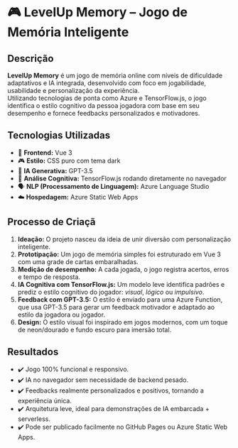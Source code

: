 # 🎮 LevelUp Memory – Jogo de Memória Inteligente


## Descrição

**LevelUp Memory** é um jogo de memória online com níveis de dificuldade adaptativos e IA integrada, desenvolvido com foco em jogabilidade, usabilidade e personalização da experiência.  
Utilizando tecnologias de ponta como Azure e TensorFlow.js, o jogo identifica o estilo cognitivo da pessoa jogadora com base em seu desempenho e fornece feedbacks personalizados e motivadores.

## Tecnologias Utilizadas

- 🎨 **Frontend:** Vue 3 
- 🎮 **Estilo:** CSS puro com tema dark 
- 🤖 **IA Generativa:** GPT-3.5 
- 🧠 **Análise Cognitiva:** TensorFlow.js rodando diretamente no navegador
- 🗣️ **NLP (Processamento de Linguagem):** Azure Language Studio 
- ☁️ **Hospedagem:** Azure Static Web Apps

## Processo de Criaçã

1. **Ideação:** O projeto nasceu da ideia de unir diversão com personalização inteligente.  
2. **Prototipação:** Um jogo de memória simples foi estruturado em Vue 3 com uma grade de cartas embaralhadas.  
3. **Medição de desempenho:** A cada jogada, o jogo registra acertos, erros e tempo de resposta.  
4. **IA Cognitiva com TensorFlow.js:** Um modelo leve identifica padrões e prediz o estilo cognitivo do jogador: *visual*, *lógico* ou *impulsivo*.  
5. **Feedback com GPT-3.5:** O estilo é enviado para uma Azure Function, que usa GPT-3.5 para gerar um feedback motivador e adaptado ao estilo da jogadora ou jogador.  
6. **Design:** O estilo visual foi inspirado em jogos modernos, com um toque de neon/dourado e fundo escuro para imersão total.  

## Resultados

- ✔️ Jogo 100% funcional e responsivo.
- ✔️ IA no navegador sem necessidade de backend pesado.
- ✔️ Feedbacks realmente personalizados e positivos, tornando a experiência única.
- ✔️ Arquitetura leve, ideal para demonstrações de IA embarcada + serverless.
- ✔️ Pode ser publicado facilmente no GitHub Pages ou Azure Static Web Apps.



